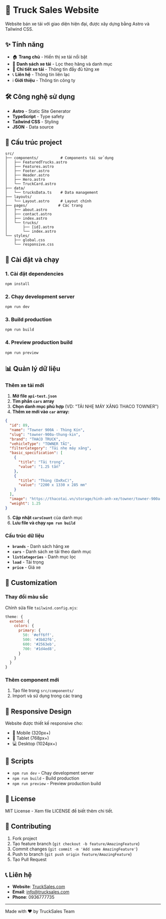 # 🚛 Truck Sales Website

Website bán xe tải với giao diện hiện đại, được xây dựng bằng Astro và Tailwind CSS.

## ✨ Tính năng

- 🏠 **Trang chủ** - Hiển thị xe tải nổi bật
- 🚛 **Danh sách xe tải** - Lọc theo hãng và danh mục
- 📄 **Chi tiết xe tải** - Thông tin đầy đủ từng xe
- 📞 **Liên hệ** - Thông tin liên lạc
- ℹ️ **Giới thiệu** - Thông tin công ty

## 🛠️ Công nghệ sử dụng

- **Astro** - Static Site Generator
- **TypeScript** - Type safety
- **Tailwind CSS** - Styling
- **JSON** - Data source

## 📁 Cấu trúc project

```
src/
├── components/          # Components tái sử dụng
│   ├── FeaturedTrucks.astro
│   ├── Features.astro
│   ├── Footer.astro
│   ├── Header.astro
│   ├── Hero.astro
│   └── TruckCard.astro
├── data/
│   └── trucksData.ts    # Data management
├── layouts/
│   └── Layout.astro     # Layout chính
├── pages/              # Các trang
│   ├── about.astro
│   ├── contact.astro
│   ├── index.astro
│   └── trucks/
│       ├── [id].astro
│       └── index.astro
└── styles/
    ├── global.css
    └── responsive.css
```

## 🚀 Cài đặt và chạy

### 1. Cài đặt dependencies
```bash
npm install
```

### 2. Chạy development server
```bash
npm run dev
```

### 3. Build production
```bash
npm run build
```

### 4. Preview production build
```bash
npm run preview
```

## 📊 Quản lý dữ liệu

### Thêm xe tải mới

1. **Mở file `api-test.json`**
2. **Tìm phần `cars` array**
3. **Chọn danh mục phù hợp** (VD: "TẢI NHẸ MÁY XĂNG THACO TOWNER")
4. **Thêm xe mới vào `car` array:**

```json
{
  "id": 89,
  "name": "Towner 900A - Thùng Kín",
  "slug": "towner-900a-thung-kin",
  "brand": "THACO TRUCK",
  "vehicleType": "TOWNER TẢI",
  "filterCategory": "Tải nhẹ máy xăng",
  "basic_specification": [
    {
      "title": "Tải trọng",
      "value": "1.25 tấn"
    },
    {
      "title": "Thùng (DxRxC)",
      "value": "2200 x 1330 x 285 mm"
    }
  ],
  "image": "https://thacotai.vn/storage/hinh-anh-xe/towner/towner-900a-thung-kin-800x800.jpg",
  "weight": 1.25
}
```

5. **Cập nhật `carsCount`** của danh mục
6. **Lưu file và chạy `npm run build`**

### Cấu trúc dữ liệu

- **`brands`** - Danh sách hãng xe
- **`cars`** - Danh sách xe tải theo danh mục
- **`listCategories`** - Danh mục lọc
- **`load`** - Tải trọng
- **`price`** - Giá xe

## 🎨 Customization

### Thay đổi màu sắc
Chỉnh sửa file `tailwind.config.mjs`:

```javascript
theme: {
  extend: {
    colors: {
      primary: {
        50: '#eff6ff',
        500: '#3b82f6',
        600: '#2563eb',
        700: '#1d4ed8',
      }
    }
  }
}
```

### Thêm component mới
1. Tạo file trong `src/components/`
2. Import và sử dụng trong các trang

## 📱 Responsive Design

Website được thiết kế responsive cho:
- 📱 Mobile (320px+)
- 📱 Tablet (768px+)
- 💻 Desktop (1024px+)

## 🔧 Scripts

- `npm run dev` - Chạy development server
- `npm run build` - Build production
- `npm run preview` - Preview production build

## 📄 License

MIT License - Xem file LICENSE để biết thêm chi tiết.

## 🤝 Contributing

1. Fork project
2. Tạo feature branch (`git checkout -b feature/AmazingFeature`)
3. Commit changes (`git commit -m 'Add some AmazingFeature'`)
4. Push to branch (`git push origin feature/AmazingFeature`)
5. Tạo Pull Request

## 📞 Liên hệ

- **Website**: [TruckSales.com](http://localhost:4324)
- **Email**: info@trucksales.com
- **Phone**: 0936777735

---

Made with ❤️ by TruckSales Team
